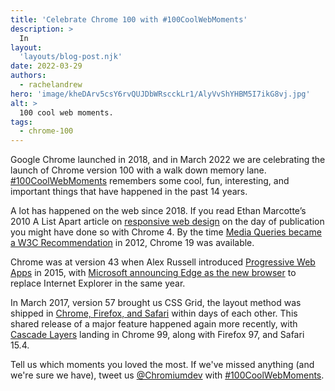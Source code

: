 ```yaml
---
title: 'Celebrate Chrome 100 with #100CoolWebMoments'
description: >
  In 
layout:
  'layouts/blog-post.njk'
date: 2022-03-29
authors:
  - rachelandrew
hero: 'image/kheDArv5csY6rvQUJDbWRscckLr1/AlyVvShYHBM5I7ikG8vj.jpg'
alt: >
  100 cool web moments.
tags:
  - chrome-100
---
```


Google Chrome launched in 2018, and in March 2022 we are celebrating the launch of Chrome version 100 with a walk down memory lane. [#100CoolWebMoments](/100) remembers some cool, fun, interesting, and important things that have happened in the past 14 years.

A lot has happened on the web since 2018. If you read Ethan Marcotte’s 2010 A List Apart article on [responsive web design](https://alistapart.com/article/responsive-web-design/) on the day of publication you might have done so with Chrome 4. By the time [Media Queries became a W3C Recommendation](https://www.css3.info/css3-media-queries-becomes-official-w3c-recommendation-css4-media-queries-takes-shape/) in 2012, Chrome 19 was available.

Chrome was at version 43 when Alex Russell introduced [Progressive Web Apps](https://infrequently.org/2015/06/progressive-apps-escaping-tabs-without-losing-our-soul/) in 2015, with [Microsoft announcing Edge as the new browser](https://www.theverge.com/2015/4/29/8511169/microsoft-edge-official-name-internet-explorer-upgrade) to replace Internet Explorer in the same year. 

In March 2017, version 57 brought us CSS Grid, the layout method was shipped in [Chrome, Firefox, and Safari](https://rachelandrew.co.uk/archives/2017/03/07/css-grid-lands-in-firefox-52/) within days of each other. This shared release of a major feature happened again more recently, with [Cascade Layers](/blog/cascade-layers/) landing in Chrome 99, along with Firefox 97, and Safari 15.4. 

Tell us which moments you loved the most. If we've missed anything (and we're sure we have), tweet us [@Chromiumdev](https://twitter.com/ChromiumDev) with [#100CoolWebMoments](https://twitter.com/hashtag/100CoolWebMoments). 
